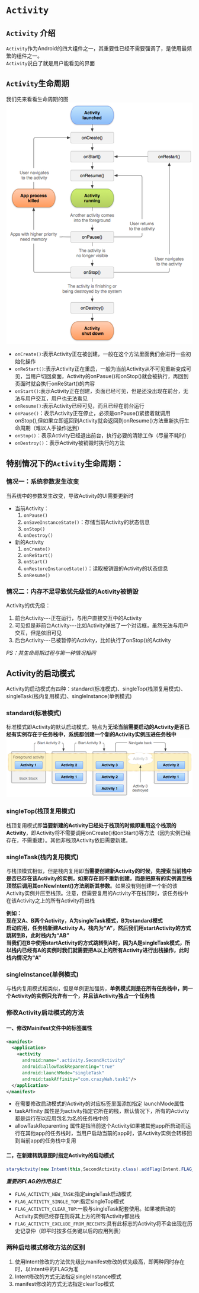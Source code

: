 # `Activity`
## `Activity` 介绍
`Activity`作为Android的四大组件之一，其重要性已经不需要强调了，是使用最频繁的组件之一。<br/>
`Activity`说白了就是用户能看见的界面

## `Activity`生命周期
我们先来看看生命周期的图<br/>
![Android_lifecycle](src/activity_lifecycle.png)

* `onCreate()`:表示Activity正在被创建，一般在这个方法里面我们会进行一些初始化操作
* `onReStart()`:表示Activity正在重启，一般为当前Activity从不可见重新变成可见，当用户切回桌面，Activity的onPasue()和onStop()就会被执行，再回到页面时就会执行onReStart()的内容
* `onStart()`:表示Activity正在创建，页面已经可见，但是还没出现在前台，无法与用户交互，用户也无法看见
* `onResume()`:表示Activity已经可见，而且已经在前台运行
* `onPause()`：表示Activity正在停止，必须是onPause()紧接着就调用onStop(),但如果立即返回到Activity就会返回到onResume()方法重新执行生命周期（难以人手操作达到）
* `onStop()`：表示Activity已经退出前台，执行必要的清除工作（尽量不耗时）
* `onDestroy()`：表示Activity被销毁时执行的方法

## 特别情况下的`Activity`生命周期：
### 情况一：系统参数发生改变
当系统中的参数发生改变，导致Activity的UI需要更新时
* 当前Activity：
  1. `onPause()`
  2. `onSaveInstanceState()`：存储当前Activity的状态信息
  3. `onStop()`
  4. `onDestroy()`
* 新的Activity
  1. `onCreate()`
  2. `onReStart()`
  3. `onStart()`
  4. `onRestoreInstanceState()`：读取被销毁的Activity的状态信息
  4. `onResume()`

### 情况二：内存不足导致优先级低的Activity被销毁
Activity的优先级：
1. 前台Activity---正在运行，与用户直接交互中的Activity
2. 可见但是非前台Activity---比如Activity弹出了一个对话框，虽然无法与用户交互，但是依旧可见
3. 后台Activity---已被暂停的Activity，比如执行了onStop()的Activity

*PS：其生命周期过程与第一种情况相同*

## Activity的启动模式
Activity的启动模式有四种：standard(标准模式)、singleTop(栈顶复用模式)、singleTask(栈内复用模式)、singleInstance(单例模式)
### standard(标准模式)
标准模式即Activity的默认启动模式，特点为**无论当前需要启动的Activity是否已经有实例存在于任务栈中，系统都创建一个新的Activity实例压进任务栈中**
![标准模式图示](src/diagram_backstack.png)

### singleTop(栈顶复用模式)
栈顶复用模式即**当要新建的Activity已经处于栈顶的时候即重用这个栈顶的Activity**，即Activity将不需要调用onCreate()和onStart()等方法（因为实例已经存在，不需重建）。其他非栈顶Activity依旧需要新建。

### singleTask(栈内复用模式)
与栈顶模式相似，但是栈内复用即**当需要创建新Activity的时候，先搜索当前栈中是否已存在该Activity的实例，如果存在则不重新创建，而是把原有的实例调至栈顶然后调用其onNewIntent()方法刷新其参数**。如果没有则创建一个新的该Activity实例并压至栈顶。注意，但需要复用的Activity不在栈顶时，该任务栈中在该Activity之上的所有Activity将出栈

**例如：<br/>现在又A、B两个Activity，A为singleTask模式，B为standard模式<br/>启动应用，任务栈新建Activity A，栈内为“A”，然后我们用startActivity的方式跳转到B，此时栈内为“AB”<br/>当我们在B中使用startActivity的方式跳转到A时，因为A是singleTask模式，所以栈内已经有A的实例时我们就需要把A以上的所有Activity进行出栈操作，此时栈内情况为“A”**

### singleInstance(单例模式)
与栈内复用模式相类似，但是单例更加强势，**单例模式则是在所有任务栈中，同一个Activity的实例只允许有一个，并且该Activity独占一个任务栈**

### 修改Activity启动模式的方法
#### 一、修改Mainifest文件中的标签属性
```xml
<manifest>
  <application>
    <activity
      android:name=".activity.SecondActivity"
      android:allowTaskReparenting="true"
      android:launchMode="singleTask"
      android:taskAffinity="com.crazyWah.task1"/>
  </application>
</manifest>
```
* 在需要修改启动模式的Activity的对应标签里面添加指定 launchMode属性
* taskAffinity 属性是为activity指定它所在的栈，默认情况下，所有的Activity都是运行在以应用包名为名的任务栈中的
* allowTaskReparenting 属性是指当前这个Activity如果被其他app所启动而运行在其他app的任务栈时，当用户启动当前的app时，该Activity实例会转移回到当前app的任务栈中复用

#### 二，在新建转跳意图时指定Activity的启动模式
```Java
staryActvity(new Intent(this,SecondActivity.class).addFlag(Intent.FLAG_ACTIVITY_NEW_TASK));
```

***重要的FLAG的作用总汇***
* `FLAG_ACTIVITY_NEW_TASK`:指定singleTask启动模式
* `FLAG_ACTIVITY_SINGLE_TOP`:指定singleTop模式
* `FLAG_ACTIVITY_CLEAR_TOP`:一般与singleTask配套使用。如果被启动的Activity实例已经存在则将其上方的所有Activity都出栈
* `FLAG_ACTIVITY_EXCLUDE_FROM_RECENTS`:具有此标志的Activity将不会出现在历史记录仲（即平时按多任务键以后的应用列表）

### 两种启动模式修改方法的区别
1. 使用Intent修改的方法优先级比manifest修改的优先级高，即两种同时存在时，以Intent中的FLAG为准
2. Intent修改的方式无法指定singleInstance模式
3. manifest修改的方式无法指定clearTop模式
